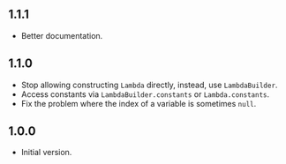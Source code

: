 ## 1.1.1

- Better documentation.

## 1.1.0

- Stop allowing constructing `Lambda` directly, instead, use `LambdaBuilder`.
- Access constants via `LambdaBuilder.constants` or `Lambda.constants`.
- Fix the problem where the index of a variable is sometimes `null`.

## 1.0.0

- Initial version.

